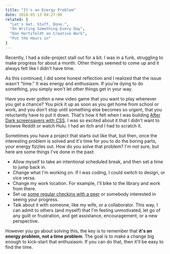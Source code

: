 ```yaml
---
title: "It's an Energy Problem"
date: 2018-05-13 04:27:00
related: [
  "Let's Get. Stuff. Done.",
  "On Writing Something Every Day",
  "Don Hertzfeldt on Creative Work",
  "Put the Hours in"
]
---
```


Recently, I had a side-project stall out for a bit. I was in a funk, struggling to make progress for about a month. Other things seemed to come up and it always felt like I didn't have time.

As this continued, I did some honest reflection and I realized that the issue wasn't "time." It was energy and enthusiasm. If you're dying to do something, you simply won't let other things get in your way.

Have you ever gotten a new video game that you want to play whenever you get a chance? You pick it up as soon as you get home from school or work, and you don't stop until something else becomes so urgent, that you reluctantly have to put it down. That's how it felt when I was building [After Dark screensavers with CSS](https://www.bryanbraun.com/after-dark-css/). I was so excited about it that I didn't want to browse Reddit or watch Hulu. I had an itch and I had to scratch it.

Sometimes you have a project that starts out like that, but then, once the interesting problem is solved and it's time for you to do the boring parts, your energy fizzles out. How do you solve that problem? I'm not sure, but here are some things I've done in the past:

* Allow myself to take an intentional scheduled break, and then set a time to jump back in.
* Change what I'm working on. If I was coding, I could switch to design, or vice versa.
* Change my work location. For example, I'll bike to the library and work from there.
* Set up [some regular checkins with a peer](https://www.bryanbraun.com/2016/09/05/lets-get-stuff-done/) or somebody interested in seeing your progress.
* Talk about it with someone, like my wife, or a collaborator. This way, I can admit to others (and myself) that I'm feeling unmotivated, let go of any guilt or frustration, and get assistance, encouragement, or a new perspective.

However you go about solving this, the key is to remember that **it's an energy problem, not a time problem**. The goal is to make a change big enough to kick-start that enthusiasm. If you can do that, then it'll be easy to find the time.
